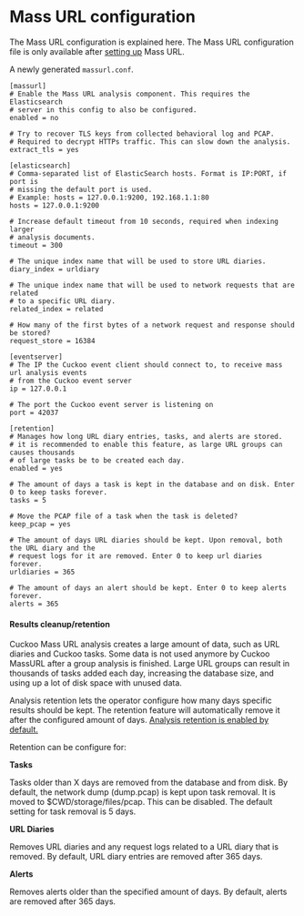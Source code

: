 # Mass URL configuration

The Mass URL configuration is explained here. The Mass URL configuration file is only available after [setting up](/install/installsteps) Mass URL.

A newly generated `massurl.conf`.

```
[massurl]
# Enable the Mass URL analysis component. This requires the Elasticsearch
# server in this config to also be configured.
enabled = no

# Try to recover TLS keys from collected behavioral log and PCAP.
# Required to decrypt HTTPs traffic. This can slow down the analysis.
extract_tls = yes

[elasticsearch]
# Comma-separated list of ElasticSearch hosts. Format is IP:PORT, if port is
# missing the default port is used.
# Example: hosts = 127.0.0.1:9200, 192.168.1.1:80
hosts = 127.0.0.1:9200

# Increase default timeout from 10 seconds, required when indexing larger
# analysis documents.
timeout = 300

# The unique index name that will be used to store URL diaries.
diary_index = urldiary

# The unique index name that will be used to network requests that are related
# to a specific URL diary.
related_index = related

# How many of the first bytes of a network request and response should be stored?
request_store = 16384

[eventserver]
# The IP the Cuckoo event client should connect to, to receive mass url analysis events
# from the Cuckoo event server
ip = 127.0.0.1

# The port the Cuckoo event server is listening on
port = 42037

[retention]
# Manages how long URL diary entries, tasks, and alerts are stored.
# it is recommended to enable this feature, as large URL groups can causes thousands
# of large tasks be to be created each day.
enabled = yes

# The amount of days a task is kept in the database and on disk. Enter 0 to keep tasks forever.
tasks = 5

# Move the PCAP file of a task when the task is deleted?
keep_pcap = yes

# The amount of days URL diaries should be kept. Upon removal, both the URL diary and the
# request logs for it are removed. Enter 0 to keep url diaries forever.
urldiaries = 365

# The amount of days an alert should be kept. Enter 0 to keep alerts forever.
alerts = 365
```

#### Results cleanup/retention

Cuckoo Mass URL analysis creates a large amount of data, such as URL diaries and Cuckoo tasks. Some data is not used anymore by Cuckoo MassURL after a group analysis is finished. Large URL groups can result in thousands of tasks added each day, increasing the database size, and using up a lot of disk space with unused data.

Analysis retention lets the operator configure how many days specific results should be kept. The retention feature will automatically remove it after the configured amount of days. <u>Analysis retention is enabled by default.</u>

Retention can be configure for:

**Tasks**

Tasks older than X days are removed from the database and from disk. By default, the network dump (dump.pcap) is kept upon task removal. It is moved to $CWD/storage/files/pcap. This can be disabled. The default setting for task removal is 5 days.

**URL Diaries**

Removes URL diaries and any request logs related to a URL diary that is removed. By default, URL diary entries are removed after 365 days.

**Alerts**

Removes alerts older than the specified amount of days. By default, alerts are removed after 365 days.
